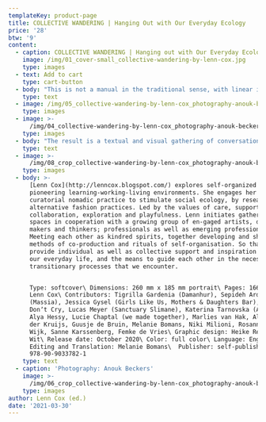 ```yaml
---
templateKey: product-page
title: COLLECTIVE WANDERING | Hanging Out with Our Everyday Ecology
price: '28'
btw: '9'
content:
  - caption: COLLECTIVE WANDERING | Hanging out with Our Everyday Ecology (2020)
    image: /img/01_cover-small_collective-wandering-by-lenn-cox.jpg
    type: images
  - text: Add to cart
    type: cart-button
  - body: "This is not a manual in the traditional sense, with linear instructions or guidelines – rather, it is a hopefully engaging and activating collection of insights, moments and encounters, experienced during my continuing artistic research On Tour. What started out as a solo adventure consciously evolved into a collaborative and collective journey.\n\n\rThe intention of this manual is to inspire and support kindred individuals who are in search of an alternative rhythm of learning-working-living. Sharing multiform co-production processes and rituals of self-organisation concerning our common everyday lives.\n\nAccompanying my own contributions, I have invited various practitioners who resonate with me on a personal and professional level to respond to our shared experiences, from and in relation to their respective practices."
    type: text
  - image: /img/05_collective-wandering-by-lenn-cox_photography-anouk-beckers.jpg
    type: images
  - image: >-
      /img/04_collective-wandering-by-lenn-cox_photography-anouk-beckers_lowres.jpg
    type: images
  - body: "The result is a textual and visual gathering of conversations, testimonials and observations, from essays to poetry, from clothing to recipes.\n\n\rI recognise the realisation of this publication as an extension of my curatorial practice, in which I initiate collaborative gatherings and spaces. This manual is such a space. I see it as a living document, an ongoing conversation. An open invitation to go on a playful adventure with your own everyday ecology."
    type: text
  - image: >-
      /img/08_crop_collective-wandering-by-lenn-cox_photography-anouk-beckers_lowres.jpg
    type: images
  - body: >-
      [Lenn Cox](http://lenncox.blogspot.com/) explores self-organized
      pioneering learning-working-living environments. She engages her
      curatorial nomadic practice to stimulate social ecology, by researching
      alternative fashion practices. Led by the values of care, support,
      collaboration, exploration and playfulness. Lenn initiates gatherings and
      spaces in cooperation with a growing group of en-gaged artists, designers,
      makers and thinkers; professionals as well as emerging professionals.
      Meeting each other as kindred spirits, together developing and sharing
      methods of co-production and rituals of self-organisation. So that these
      provide individual as well as collective support and inspiration around
      our everyday life, and the means to guide each other in the necessary
      transitionary processes that we encounter.


      Type: softcover\ Dimensions: 260 mm x 185 mm portrait\ Pages: 166\ Editor:
      Lenn Cox\ Contributors: Tigrilla Gardenia (Damanhur), Sepideh Ardalani
      (Massia), Jessica Gysel (Girls Like Us, Mothers & Daughters Bar), Tomboys
      Donʼt Cry, Lucas Meyer (Sanctuary Slimane), Katerina Tarnovska (Asgarda),
      Alya Hessy, Lucie Chaptal (we made together), Marlies van Hak, Aliki van
      der Kruijs, Guusje de Bruin, Melanie Bomans, Niki Milioni, Rosanne van
      Wijk, Sanne Karssenberg, Femke de Vries\ Graphic design: Heike Renée de
      Wit\ Release date: October 2020\ Color: full color\ Language: English\
      Editing and Translation: Melanie Bomans\  Publisher: self-published\ ISBN:
      978-90-9033782-1
    type: text
  - caption: 'Photography: Anouk Beckers'
    image: >-
      /img/06_crop_collective-wandering-by-lenn-cox_photography-anouk-beckers_lowres.jpg
    type: images
author: Lenn Cox (ed.)
date: '2021-03-30'
---
```


